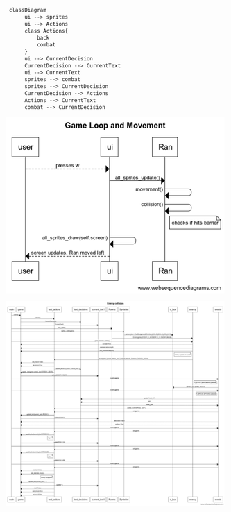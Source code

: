 ```mermaid
 classDiagram
      ui --> sprites 
      ui --> Actions
      class Actions{
          back
          combat
      }
      ui --> CurrentDecision
      CurrentDecision --> CurrentText
      ui --> CurrentText
      sprites --> combat
      sprites --> CurrentDecision
      CurrentDecision --> Actions
      Actions --> CurrentText
      combat --> CurrentDecision
```
![game loop and movement](https://github.com/emlyy/ot-harjoitustyo/blob/master/dokumentaatio/kuvat/Game%20Loop%20and%20Movement.png)

![enemy collision](https://github.com/emlyy/ot-harjoitustyo/blob/master/dokumentaatio/kuvat/Enemy%20collision(3).png)
